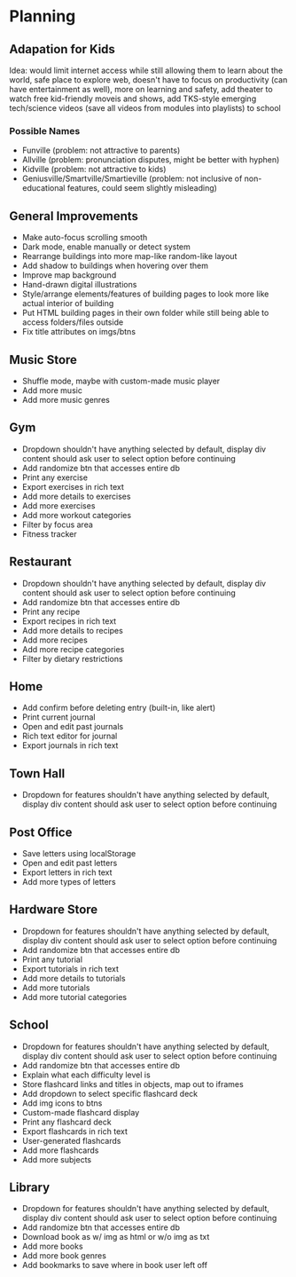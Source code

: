 # Planning

## Adapation for Kids
Idea: would limit internet access while still allowing them to learn about the world, safe place to explore web, doesn't have to focus on productivity (can have entertainment as well), more on learning and safety, add theater to watch free kid-friendly moveis and shows, add TKS-style emerging tech/science videos (save all videos from modules into playlists) to school

### Possible Names
- Funville (problem: not attractive to parents)
- Allville (problem: pronunciation disputes, might be better with hyphen)
- Kidville (problem: not attractive to kids)
- Geniusville/Smartville/Smartieville (problem: not inclusive of non-educational features, could seem slightly misleading)

## General Improvements
- Make auto-focus scrolling smooth
- Dark mode, enable manually or detect system
- Rearrange buildings into more map-like random-like layout
- Add shadow to buildings when hovering over them
- Improve map background
- Hand-drawn digital illustrations
- Style/arrange elements/features of building pages to look more like actual interior of building
- Put HTML building pages in their own folder while still being able to access folders/files outside
- Fix title attributes on imgs/btns

## Music Store
- Shuffle mode, maybe with custom-made music player
- Add more music
- Add more music genres

## Gym
- Dropdown shouldn't have anything selected by default, display div content should ask user to select option before continuing
- Add randomize btn that accesses entire db
- Print any exercise
- Export exercises in rich text
- Add more details to exercises
- Add more exercises
- Add more workout categories
- Filter by focus area
- Fitness tracker

## Restaurant
- Dropdown shouldn't have anything selected by default, display div content should ask user to select option before continuing
- Add randomize btn that accesses entire db
- Print any recipe
- Export recipes in rich text
- Add more details to recipes
- Add more recipes
- Add more recipe categories
- Filter by dietary restrictions

## Home
- Add confirm before deleting entry (built-in, like alert)
- Print current journal
- Open and edit past journals
- Rich text editor for journal
- Export journals in rich text

## Town Hall
- Dropdown for features shouldn't have anything selected by default, display div content should ask user to select option before continuing

## Post Office
- Save letters using localStorage
- Open and edit past letters
- Export letters in rich text
- Add more types of letters

## Hardware Store
- Dropdown for features shouldn't have anything selected by default, display div content should ask user to select option before continuing
- Add randomize btn that accesses entire db
- Print any tutorial
- Export tutorials in rich text
- Add more details to tutorials
- Add more tutorials
- Add more tutorial categories

## School
- Dropdown for features shouldn't have anything selected by default, display div content should ask user to select option before continuing
- Add randomize btn that accesses entire db
- Explain what each difficulty level is
- Store flashcard links and titles in objects, map out to iframes
- Add dropdown to select specific flashcard deck
- Add img icons to btns
- Custom-made flashcard display
- Print any flashcard deck
- Export flashcards in rich text
- User-generated flashcards
- Add more flashcards
- Add more subjects

## Library
- Dropdown for features shouldn't have anything selected by default, display div content should ask user to select option before continuing
- Add randomize btn that accesses entire db
- Download book as w/ img as html or w/o img as txt
- Add more books
- Add more book genres
- Add bookmarks to save where in book user left off
